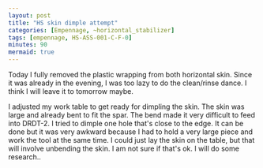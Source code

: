 ```yaml
---
layout: post
title: "HS skin dimple attempt"
categories: [Empennage, ~horizontal_stabilizer]
tags: [empennage, HS-ASS-001-C-F-0]
minutes: 90
mermaid: true
---
```


Today I fully removed the plastic wrapping from both horizontal skin. Since it was already in the evening, I was too lazy to
do the clean/rinse dance. I think I will leave it to tomorrow maybe.

I adjusted my work table to get ready for dimpling the skin. The skin was large and already bent to fit the spar. The bend made it very difficult to
feed into DRDT-2. I tried to dimple one hole that's close to the edge. It can be done but it was very awkward because I had to hold a very large piece and work the tool at the same time. I could just lay the skin on the table, but that will involve unbending the skin. I am not sure if that's ok. I will do some research..
